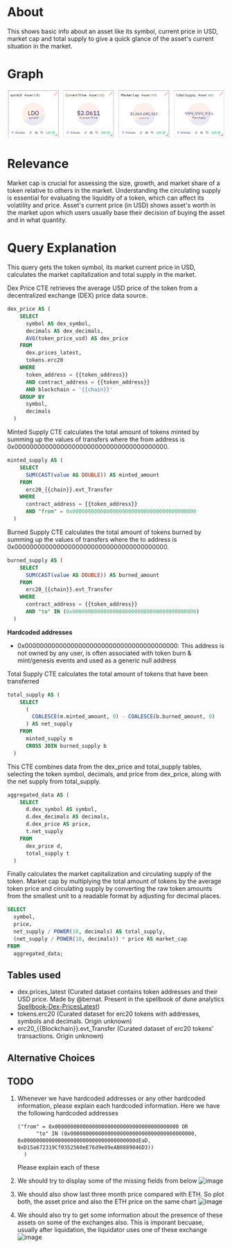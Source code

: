 # About

This shows basic info about an asset like its symbol, current price in USD, market cap and total supply to give a quick glance of the asset's current situation in the market.

# Graph

![assetInfo](asset-info.png)

# Relevance

Market cap is crucial for assessing the size, growth, and market share of a token relative to others in the market. Understanding the circulating supply is essential for evaluating the liquidity of a token, which can affect its volatility and price. Asset's current price (in USD) shows asset's worth in the market upon which users usually base their decision of buying the asset and in what quantity.

# Query Explanation

This query gets the token symbol, its market current price in USD, calculates the market capitalization and total supply in the market.

Dex Price CTE retrieves the average USD price of the token from a decentralized exchange (DEX) price data source.

```sql
dex_price AS (
    SELECT
      symbol AS dex_symbol,
      decimals AS dex_decimals,
      AVG(token_price_usd) AS dex_price
    FROM
      dex.prices_latest,
      tokens.erc20
    WHERE
      token_address = {{token_address}}
      AND contract_address = {{token_address}}
      AND blockchain = '{{chain}}'
    GROUP BY
      symbol,
      decimals
  )
```

Minted Supply CTE calculates the total amount of tokens minted by summing up the values of transfers where the from address is 0x0000000000000000000000000000000000000000.

```sql
minted_supply AS (
    SELECT
      SUM(CAST(value AS DOUBLE)) AS minted_amount
    FROM
      erc20_{{chain}}.evt_Transfer
    WHERE
      contract_address = {{token_address}}
      AND "from" = 0x0000000000000000000000000000000000000000
  )
```

Burned Supply CTE calculates the total amount of tokens burned by summing up the values of transfers where the to address is 0x0000000000000000000000000000000000000000.

```sql
burned_supply AS (
    SELECT
      SUM(CAST(value AS DOUBLE)) AS burned_amount
    FROM
      erc20_{{chain}}.evt_Transfer
    WHERE
      contract_address = {{token_address}}
      AND "to" IN (0x0000000000000000000000000000000000000000)
  )
```

**Hardcoded addresses**
- 0x0000000000000000000000000000000000000000: This address is not owned by any user, is often associated with token burn & mint/genesis events and used as a generic null address

Total Supply CTE calculates the total amount of tokens that have been transferred

```sql
total_supply AS (
    SELECT
      (
        COALESCE(m.minted_amount, 0) - COALESCE(b.burned_amount, 0)
      ) AS net_supply
    FROM
      minted_supply m
      CROSS JOIN burned_supply b
  )
```

This CTE combines data from the dex_price and total_supply tables, selecting the token symbol, decimals, and price from dex_price, along with the net supply from total_supply.

```sql
aggregated_data AS (
    SELECT
      d.dex_symbol AS symbol,
      d.dex_decimals AS decimals,
      d.dex_price AS price,
      t.net_supply
    FROM
      dex_price d,
      total_supply t
  )
```

Finally calculates the market capitalization and circulating supply of the token. Market cap by multiplying the total amount of tokens by the average token price and circulating supply by converting the raw token amounts from the smallest unit to a readable format by adjusting for decimal places.

```sql
SELECT
  symbol,
  price,
  net_supply / POWER(10, decimals) AS total_supply,
  (net_supply / POWER(10, decimals)) * price AS market_cap
FROM
  aggregated_data;
```

## Tables used

- dex.prices_latest (Curated dataset contains token addresses and their USD price. Made by @bernat. Present in the spellbook of dune analytics [Spellbook-Dex-PricesLatest](https://github.com/duneanalytics/spellbook/blob/main/models/dex/dex_prices_latest.sql))
- tokens.erc20 (Curated dataset for erc20 tokens with addresses, symbols and decimals. Origin unknown)
- erc20\_{{Blockchain}}.evt_Transfer (Curated dataset of erc20 tokens' transactions. Origin unknown)

## Alternative Choices



## TODO
1. Whenever we have hardcoded addresses or any other hardcoded information, please explain each hardcoded information. Here we have the following hardcoded addresses
    ```
    ("from" = 0x0000000000000000000000000000000000000000 OR
          "to" IN (0x0000000000000000000000000000000000000000, 0x000000000000000000000000000000000000dEaD, 0xD15a672319Cf0352560eE76d9e89eAB0889046D3))
      )
    ```
    Please explain each of these



2. We should try to display some of the missing fields from below
    ![image](https://github.com/RobinNagpal/dune-analytics/assets/745748/16eb1f92-8fce-46a5-b351-7dda74b4421a)


3. We should also show last three month price compared with ETH. So plot both, the asset price and also the ETH price on the same chart
    ![image](https://github.com/RobinNagpal/dune-analytics/assets/745748/7d0a8b19-c020-4950-87a9-5100adf7e45d)

4. We should also try to get some information about the presence of these assets on some of the exchanges also. This is imporant becuase, usually after liquidation, the liquidator uses one of these exchange
    ![image](https://github.com/RobinNagpal/dune-analytics/assets/745748/7941a1e6-657c-4877-8386-0461e88fc545)

